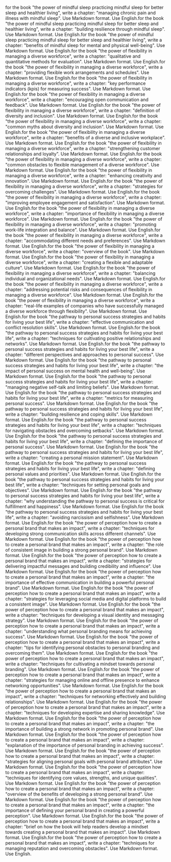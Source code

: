 for the book "the power of mindful sleep practicing mindful sleep for better sleep and healthier living", write a chapter: "managing chronic pain and illness with mindful sleep". Use Markdown format. Use English.for the book "the power of mindful sleep practicing mindful sleep for better sleep and healthier living", write a chapter: "building resilience through mindful sleep". Use Markdown format. Use English.for the book "the power of mindful sleep practicing mindful sleep for better sleep and healthier living", write a chapter: "benefits of mindful sleep for mental and physical well-being". Use Markdown format. Use English.for the book "the power of flexibility in managing a diverse workforce", write a chapter: "qualitative and quantitative methods for evaluation". Use Markdown format. Use English.for the book "the power of flexibility in managing a diverse workforce", write a chapter: "providing flexible work arrangements and schedules". Use Markdown format. Use English.for the book "the power of flexibility in managing a diverse workforce", write a chapter: "key performance indicators (kpis) for measuring success". Use Markdown format. Use English.for the book "the power of flexibility in managing a diverse workforce", write a chapter: "encouraging open communication and feedback". Use Markdown format. Use English.for the book "the power of flexibility in managing a diverse workforce", write a chapter: "definition of diversity and inclusion". Use Markdown format. Use English.for the book "the power of flexibility in managing a diverse workforce", write a chapter: "common myths about diversity and inclusion". Use Markdown format. Use English.for the book "the power of flexibility in managing a diverse workforce", write a chapter: "benefits of a diverse and inclusive workplace". Use Markdown format. Use English.for the book "the power of flexibility in managing a diverse workforce", write a chapter: "strengthening customer relationships and loyalty". Use Markdown format. Use English.for the book "the power of flexibility in managing a diverse workforce", write a chapter: "common obstacles to flexible management of a diverse workforce". Use Markdown format. Use English.for the book "the power of flexibility in managing a diverse workforce", write a chapter: "enhancing creativity and innovation". Use Markdown format. Use English.for the book "the power of flexibility in managing a diverse workforce", write a chapter: "strategies for overcoming challenges". Use Markdown format. Use English.for the book "the power of flexibility in managing a diverse workforce", write a chapter: "improving employee engagement and satisfaction". Use Markdown format. Use English.for the book "the power of flexibility in managing a diverse workforce", write a chapter: "importance of flexibility in managing a diverse workforce". Use Markdown format. Use English.for the book "the power of flexibility in managing a diverse workforce", write a chapter: "promoting work-life integration and balance". Use Markdown format. Use English.for the book "the power of flexibility in managing a diverse workforce", write a chapter: "accommodating different needs and preferences". Use Markdown format. Use English.for the book "the power of flexibility in managing a diverse workforce", write a chapter: "overview of the book". Use Markdown format. Use English.for the book "the power of flexibility in managing a diverse workforce", write a chapter: "creating a flexible and adaptable culture". Use Markdown format. Use English.for the book "the power of flexibility in managing a diverse workforce", write a chapter: "balancing individual and organizational needs". Use Markdown format. Use English.for the book "the power of flexibility in managing a diverse workforce", write a chapter: "addressing potential risks and consequences of flexibility in managing a diverse workforce". Use Markdown format. Use English.for the book "the power of flexibility in managing a diverse workforce", write a chapter: "real-life examples of companies who have successfully managed a diverse workforce through flexibility". Use Markdown format. Use English.for the book "the pathway to personal success strategies and habits for living your best life", write a chapter: "effective communication and conflict resolution skills". Use Markdown format. Use English.for the book "the pathway to personal success strategies and habits for living your best life", write a chapter: "techniques for cultivating positive relationships and networks". Use Markdown format. Use English.for the book "the pathway to personal success strategies and habits for living your best life", write a chapter: "different perspectives and approaches to personal success". Use Markdown format. Use English.for the book "the pathway to personal success strategies and habits for living your best life", write a chapter: "the impact of personal success on mental health and well-being". Use Markdown format. Use English.for the book "the pathway to personal success strategies and habits for living your best life", write a chapter: "managing negative self-talk and limiting beliefs". Use Markdown format. Use English.for the book "the pathway to personal success strategies and habits for living your best life", write a chapter: "metrics for measuring personal success". Use Markdown format. Use English.for the book "the pathway to personal success strategies and habits for living your best life", write a chapter: "building resilience and coping skills". Use Markdown format. Use English.for the book "the pathway to personal success strategies and habits for living your best life", write a chapter: "techniques for navigating obstacles and overcoming setbacks". Use Markdown format. Use English.for the book "the pathway to personal success strategies and habits for living your best life", write a chapter: "defining the importance of personal success". Use Markdown format. Use English.for the book "the pathway to personal success strategies and habits for living your best life", write a chapter: "creating a personal mission statement". Use Markdown format. Use English.for the book "the pathway to personal success strategies and habits for living your best life", write a chapter: "defining personal values and priorities". Use Markdown format. Use English.for the book "the pathway to personal success strategies and habits for living your best life", write a chapter: "techniques for setting personal goals and objectives". Use Markdown format. Use English.for the book "the pathway to personal success strategies and habits for living your best life", write a chapter: "why understanding the pathway to personal success is critical for fulfillment and happiness". Use Markdown format. Use English.for the book "the pathway to personal success strategies and habits for living your best life", write a chapter: "avoiding narcissism and selfishness". Use Markdown format. Use English.for the book "the power of perception how to create a personal brand that makes an impact", write a chapter: "techniques for developing strong communication skills across different channels". Use Markdown format. Use English.for the book "the power of perception how to create a personal brand that makes an impact", write a chapter: "the role of consistent image in building a strong personal brand". Use Markdown format. Use English.for the book "the power of perception how to create a personal brand that makes an impact", write a chapter: "strategies for delivering impactful messages and building credibility and influence". Use Markdown format. Use English.for the book "the power of perception how to create a personal brand that makes an impact", write a chapter: "the importance of effective communication in building a powerful personal brand". Use Markdown format. Use English.for the book "the power of perception how to create a personal brand that makes an impact", write a chapter: "strategies for leveraging social media and digital platforms to build a consistent image". Use Markdown format. Use English.for the book "the power of perception how to create a personal brand that makes an impact", write a chapter: "techniques for developing a visual identity and messaging strategy". Use Markdown format. Use English.for the book "the power of perception how to create a personal brand that makes an impact", write a chapter: "understanding what personal branding means for achieving success". Use Markdown format. Use English.for the book "the power of perception how to create a personal brand that makes an impact", write a chapter: "tips for identifying personal obstacles to personal branding and overcoming them". Use Markdown format. Use English.for the book "the power of perception how to create a personal brand that makes an impact", write a chapter: "techniques for cultivating a mindset towards personal branding". Use Markdown format. Use English.for the book "the power of perception how to create a personal brand that makes an impact", write a chapter: "strategies for managing online and offline presence to enhance networking opportunities". Use Markdown format. Use English.for the book "the power of perception how to create a personal brand that makes an impact", write a chapter: "techniques for networking effectively and building relationships". Use Markdown format. Use English.for the book "the power of perception how to create a personal brand that makes an impact", write a chapter: "techniques for developing expertise and sharing knowledge". Use Markdown format. Use English.for the book "the power of perception how to create a personal brand that makes an impact", write a chapter: "the importance of building a strong network in promoting personal brand". Use Markdown format. Use English.for the book "the power of perception how to create a personal brand that makes an impact", write a chapter: "explanation of the importance of personal branding in achieving success". Use Markdown format. Use English.for the book "the power of perception how to create a personal brand that makes an impact", write a chapter: "strategies for aligning personal goals with personal brand attributes". Use Markdown format. Use English.for the book "the power of perception how to create a personal brand that makes an impact", write a chapter: "techniques for identifying core values, strengths, and unique qualities". Use Markdown format. Use English.for the book "the power of perception how to create a personal brand that makes an impact", write a chapter: "overview of the benefits of developing a strong personal brand". Use Markdown format. Use English.for the book "the power of perception how to create a personal brand that makes an impact", write a chapter: "the importance of defining your personal brand in creating a powerful perception". Use Markdown format. Use English.for the book "the power of perception how to create a personal brand that makes an impact", write a chapter: "brief on how the book will help readers develop a mindset towards creating a personal brand that makes an impact". Use Markdown format. Use English.for the book "the power of perception how to create a personal brand that makes an impact", write a chapter: "techniques for managing reputation and overcoming obstacles". Use Markdown format. Use English.
